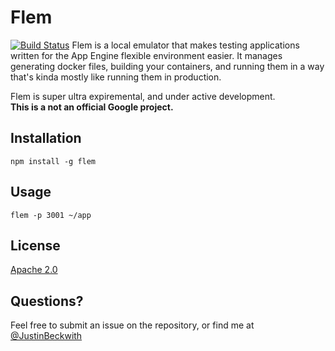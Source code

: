 # Flem
[![Build Status](https://travis-ci.org/JustinBeckwith/flem.svg?branch=master)](https://travis-ci.org/JustinBeckwith/flem)
Flem is a local emulator that makes testing applications written for the App Engine flexible environment easier.  It manages generating docker files, building your containers, and running them in a way that's kinda mostly like running them in production. 

Flem is super ultra expiremental, and under active development.  
**This is a not an official Google project.**

## Installation
`npm install -g flem`

## Usage
`flem -p 3001 ~/app`

## License
[Apache 2.0](LICENSE.md)

## Questions?
Feel free to submit an issue on the repository, or find me at [@JustinBeckwith](http://twitter.com/JustinBeckwith)
